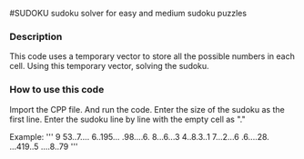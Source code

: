 #SUDOKU
sudoku solver for easy and medium sudoku puzzles

### Description ###
This code uses a temporary vector to store all the possible numbers in each cell. Using this temporary vector, solving the sudoku.

### How to use this code
Import the CPP file. And run the code.
Enter the size of the sudoku as the first line. 
Enter the sudoku line by line with the empty cell as "."

Example:
'''
9
53..7....
6..195...
.98....6.
8...6...3
4..8.3..1
7...2...6
.6....28.
...419..5
....8..79
'''
